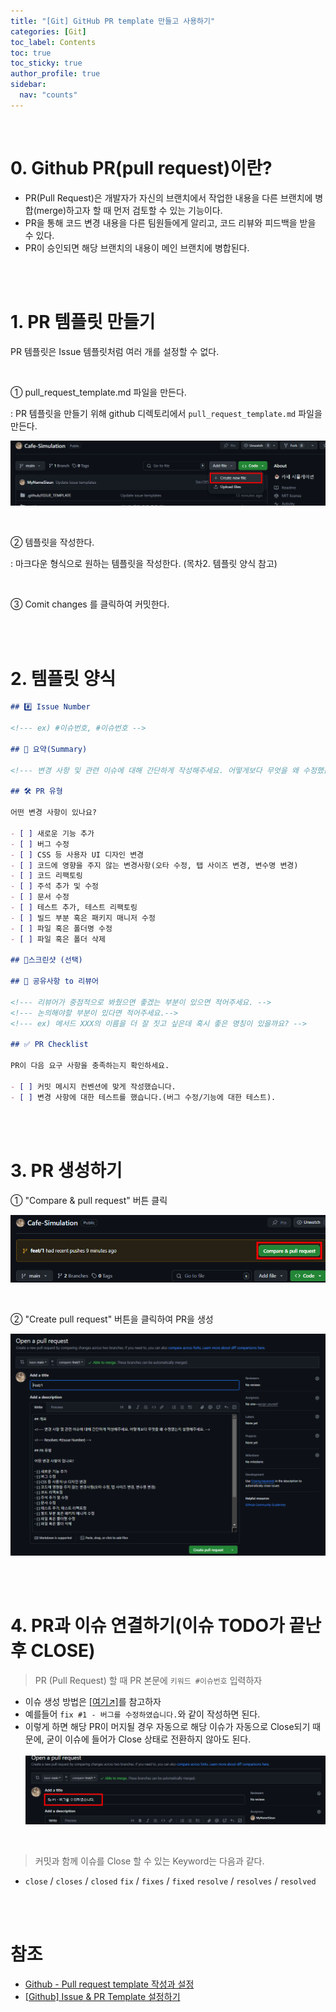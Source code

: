 ```yaml
---
title: "[Git] GitHub PR template 만들고 사용하기"
categories: [Git]
toc_label: Contents
toc: true
toc_sticky: true
author_profile: true
sidebar:
  nav: "counts"
---
```


<br>

# 0. Github PR(pull request)이란?

- PR(Pull Request)은 개발자가 자신의 브랜치에서 작업한 내용을 다른 브랜치에 병합(merge)하고자 할 때 먼저 검토할 수 있는 기능이다.
- PR을 통해 코드 변경 내용을 다른 팀원들에게 알리고, 코드 리뷰와 피드백을 받을 수 있다.
- PR이 승인되면 해당 브랜치의 내용이 메인 브랜치에 병합된다.

<br><br>

# 1. PR 템플릿 만들기

PR 템플릿은 Issue 템플릿처럼 여러 개를 설정할 수 없다.

<br>

① pull_request_template.md 파일을 만든다.

: PR 템플릿을 만들기 위해 github 디렉토리에서 `pull_request_template.md` 파일을 만든다.

![](/assets/images/2024/2024-07-25-23-14-52.png)

<br>

② 템플릿을 작성한다.

: 마크다운 형식으로 원하는 템플릿을 작성한다. (목차2. 템플릿 양식 참고)

<br>

③ Comit changes 를 클릭하여 커밋한다.

<br><br>

# 2. 템플릿 양식

```markdown
## #️⃣ Issue Number

<!--- ex) #이슈번호, #이슈번호 -->

## 📝 요약(Summary)

<!--- 변경 사항 및 관련 이슈에 대해 간단하게 작성해주세요. 어떻게보다 무엇을 왜 수정했는지 설명해주세요. -->

## 🛠️ PR 유형

어떤 변경 사항이 있나요?

- [ ] 새로운 기능 추가
- [ ] 버그 수정
- [ ] CSS 등 사용자 UI 디자인 변경
- [ ] 코드에 영향을 주지 않는 변경사항(오타 수정, 탭 사이즈 변경, 변수명 변경)
- [ ] 코드 리팩토링
- [ ] 주석 추가 및 수정
- [ ] 문서 수정
- [ ] 테스트 추가, 테스트 리팩토링
- [ ] 빌드 부분 혹은 패키지 매니저 수정
- [ ] 파일 혹은 폴더명 수정
- [ ] 파일 혹은 폴더 삭제

## 📸스크린샷 (선택)

## 💬 공유사항 to 리뷰어

<!--- 리뷰어가 중점적으로 봐줬으면 좋겠는 부분이 있으면 적어주세요. -->
<!--- 논의해야할 부분이 있다면 적어주세요.-->
<!--- ex) 메서드 XXX의 이름을 더 잘 짓고 싶은데 혹시 좋은 명칭이 있을까요? -->

## ✅ PR Checklist

PR이 다음 요구 사항을 충족하는지 확인하세요.

- [ ] 커밋 메시지 컨벤션에 맞게 작성했습니다.
- [ ] 변경 사항에 대한 테스트를 했습니다.(버그 수정/기능에 대한 테스트).
```

<br><br>

# 3. PR 생성하기

① "Compare & pull request" 버튼 클릭

![](/assets/images/2024/2024-07-25-23-54-57.png)

<br>

② "Create pull request" 버튼을 클릭하여 PR을 생성

![](/assets/images/2024/2024-07-25-23-55-34.png)

<br><br>

# 4. PR과 이슈 연결하기(이슈 TODO가 끝난 후 CLOSE)

> PR (Pull Request) 할 때 PR 본문에 `키워드 #이슈번호` 입력하자

- 이슈 생성 방법은 [[여기↗️]](https://mynamesieun.github.io/git/GitHub-Issue-%EC%82%AC%EC%9A%A9%ED%95%98%EC%97%AC-%ED%98%91%EC%97%85%ED%95%98%EA%B8%B0/)를 참고하자
- 예를들어 `fix #1 - 버그를 수정하였습니다.`와 같이 작성하면 된다.
- 이렇게 하면 해당 PR이 머지될 경우 자동으로 해당 이슈가 자동으로 Close되기 때문에, 굳이 이슈에 들어가 Close 상태로 전환하지 않아도 된다.
  <br><br>
  ![](/assets/images/2024/2024-07-26-00-00-27.png)

<br>

> 커밋과 함께 이슈를 Close 할 수 있는 Keyword는 다음과 같다.

- `close` / `closes` / `closed`
  `fix` / `fixes` / `fixed`
  `resolve` / `resolves` / `resolved`

<br><br>

# 참조

- [Github - Pull request template 작성과 설정](https://green-bin.tistory.com/16#pull_request_template.md%20%ED%8C%8C%EC%9D%BC%20%EC%83%9D%EC%84%B1-1)
- [[Github] Issue & PR Template 설정하기](https://amaran-th.github.io/Github/[Github]%20Issue%20&%20PR%20Template%20%EC%84%A4%EC%A0%95%ED%95%98%EA%B8%B0/)

<br>

